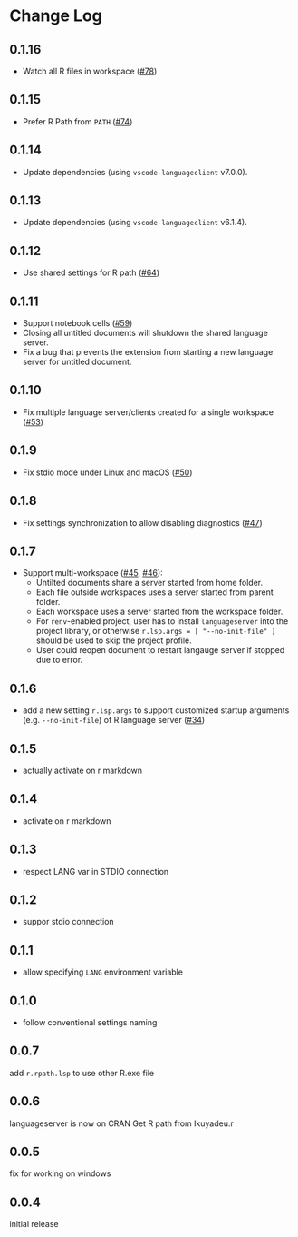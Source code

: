 # Change Log

## 0.1.16

- Watch all R files in workspace ([#78](https://github.com/REditorSupport/vscode-r-lsp/pull/78))

## 0.1.15

- Prefer R Path from `PATH` ([#74](https://github.com/REditorSupport/vscode-r-lsp/pull/74))

## 0.1.14

- Update dependencies (using `vscode-languageclient` v7.0.0).

## 0.1.13

- Update dependencies (using `vscode-languageclient` v6.1.4).

## 0.1.12

- Use shared settings for R path ([#64](https://github.com/REditorSupport/vscode-r-lsp/pull/64))

## 0.1.11

- Support notebook cells ([#59](https://github.com/REditorSupport/vscode-r-lsp/pull/59))
- Closing all untitled documents will shutdown the shared language server.
- Fix a bug that prevents the extension from starting a new language server for untitled document.

## 0.1.10

- Fix multiple language server/clients created for a single workspace ([#53](https://github.com/REditorSupport/vscode-r-lsp/issues/53))

## 0.1.9

- Fix stdio mode under Linux and macOS ([#50](https://github.com/REditorSupport/vscode-r-lsp/pull/50))

## 0.1.8

- Fix settings synchronization to allow disabling diagnostics ([#47](https://github.com/REditorSupport/vscode-r-lsp/pull/47))

## 0.1.7

- Support multi-workspace ([#45](https://github.com/REditorSupport/vscode-r-lsp/pull/45), [#46](https://github.com/REditorSupport/vscode-r-lsp/pull/46)):
  - Untilted documents share a server started from home folder.
  - Each file outside workspaces uses a server started from parent folder.
  - Each workspace uses a server started from the workspace folder.
  - For `renv`-enabled project, user has to install `languageserver` into the project library,
    or otherwise `r.lsp.args = [ "--no-init-file" ]` should be used to skip the project profile.
  - User could reopen document to restart langauge server if stopped due to error.

## 0.1.6

- add a new setting `r.lsp.args` to support customized startup arguments (e.g. `--no-init-file`) of R language server ([#34](https://github.com/REditorSupport/vscode-r-lsp/issues/34))

## 0.1.5

- actually activate on r markdown

## 0.1.4

- activate on r markdown

## 0.1.3

- respect LANG var in STDIO connection

## 0.1.2

- suppor stdio connection

## 0.1.1

- allow specifying `LANG` environment variable

## 0.1.0

- follow conventional settings naming


## 0.0.7

add `r.rpath.lsp` to use other R.exe file

## 0.0.6

languageserver is now on CRAN
Get R path from Ikuyadeu.r

## 0.0.5

fix for working on windows

## 0.0.4

initial release
